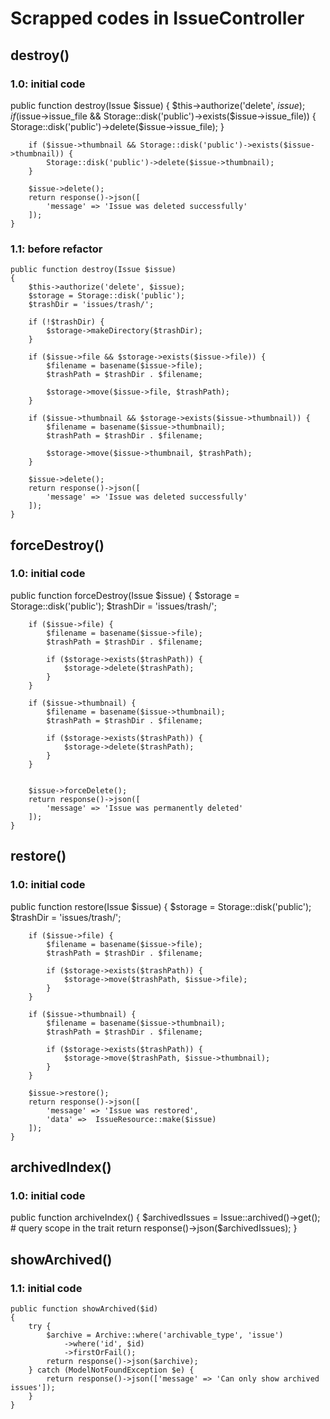 # Scrapped codes in IssueController

## destroy()
### 1.0: initial code
  public function destroy(Issue $issue)
    {
        $this->authorize('delete', $issue);
        if ($issue->issue_file && Storage::disk('public')->exists($issue->issue_file)) {
            Storage::disk('public')->delete($issue->issue_file);
        }

        if ($issue->thumbnail && Storage::disk('public')->exists($issue->thumbnail)) {
            Storage::disk('public')->delete($issue->thumbnail);
        }

        $issue->delete();
        return response()->json([
            'message' => 'Issue was deleted successfully'
        ]);
    }
### 1.1: before refactor 
    public function destroy(Issue $issue)
    {
        $this->authorize('delete', $issue);
        $storage = Storage::disk('public');
        $trashDir = 'issues/trash/';

        if (!$trashDir) {
            $storage->makeDirectory($trashDir);
        }

        if ($issue->file && $storage->exists($issue->file)) {
            $filename = basename($issue->file);
            $trashPath = $trashDir . $filename;

            $storage->move($issue->file, $trashPath);
        }

        if ($issue->thumbnail && $storage->exists($issue->thumbnail)) {
            $filename = basename($issue->thumbnail);
            $trashPath = $trashDir . $filename;

            $storage->move($issue->thumbnail, $trashPath);
        }

        $issue->delete();
        return response()->json([
            'message' => 'Issue was deleted successfully'
        ]);
    }

## forceDestroy()
### 1.0: initial code
   public function forceDestroy(Issue $issue)
    {
        $storage = Storage::disk('public');
        $trashDir = 'issues/trash/';

        if ($issue->file) {
            $filename = basename($issue->file);
            $trashPath = $trashDir . $filename;

            if ($storage->exists($trashPath)) {
                $storage->delete($trashPath);
            }
        }

        if ($issue->thumbnail) {
            $filename = basename($issue->thumbnail);
            $trashPath = $trashDir . $filename;

            if ($storage->exists($trashPath)) {
                $storage->delete($trashPath);
            }
        }


        $issue->forceDelete();
        return response()->json([
            'message' => 'Issue was permanently deleted'
        ]);
    }

## restore()
### 1.0: initial code
  public function restore(Issue $issue)
    {
        $storage = Storage::disk('public');
        $trashDir = 'issues/trash/';

        if ($issue->file) {
            $filename = basename($issue->file);
            $trashPath = $trashDir . $filename;

            if ($storage->exists($trashPath)) {
                $storage->move($trashPath, $issue->file);
            }
        }

        if ($issue->thumbnail) {
            $filename = basename($issue->thumbnail);
            $trashPath = $trashDir . $filename;

            if ($storage->exists($trashPath)) {
                $storage->move($trashPath, $issue->thumbnail);
            }
        }

        $issue->restore();
        return response()->json([
            'message' => 'Issue was restored',
            'data' =>  IssueResource::make($issue)
        ]);
    }

## archivedIndex()
### 1.0: initial code
   public function archiveIndex()
    {
        $archivedIssues = Issue::archived()->get(); # query scope in the trait 
        return response()->json($archivedIssues);
    }

## showArchived()
### 1.1: initial code
    public function showArchived($id)
    {
        try {
            $archive = Archive::where('archivable_type', 'issue')
                ->where('id', $id)
                ->firstOrFail();
            return response()->json($archive);
        } catch (ModelNotFoundException $e) {
            return response()->json(['message' => 'Can only show archived issues']);
        }
    }
